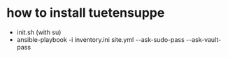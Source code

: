 # how to install tuetensuppe
  - init.sh (with su)
  - ansible-playbook -i inventory.ini site.yml --ask-sudo-pass --ask-vault-pass
